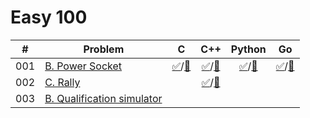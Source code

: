# Easy 100

|#|Problem|C|C++|Python|Go|
|:--:|----|:--:|:--:|:--:|:--:|
|001|[B. Power Socket](https://atcoder.jp/contests/abc139/tasks/abc139_b)|[✅](https://atcoder.jp/contests/abc139/submissions/47990066)/[📝](001/main.c)|[✅](https://atcoder.jp/contests/abc139/submissions/47989913)/[📝](001/main.cpp)|[✅](https://atcoder.jp/contests/abc139/submissions/47989985)/[📝](001/main.py)|[✅](https://atcoder.jp/contests/abc139/submissions/48829671)/[📝](001/main.go)|
|002|[C. Rally](https://atcoder.jp/contests/abc156/tasks/abc156_c)||[✅](https://atcoder.jp/contests/abc156/submissions/47989604)/[📝](002/main.cpp)|||
|003|[B. Qualification simulator](https://atcoder.jp/contests/code-festival-2016-qualb/tasks/codefestival_2016_qualB_b)|||||